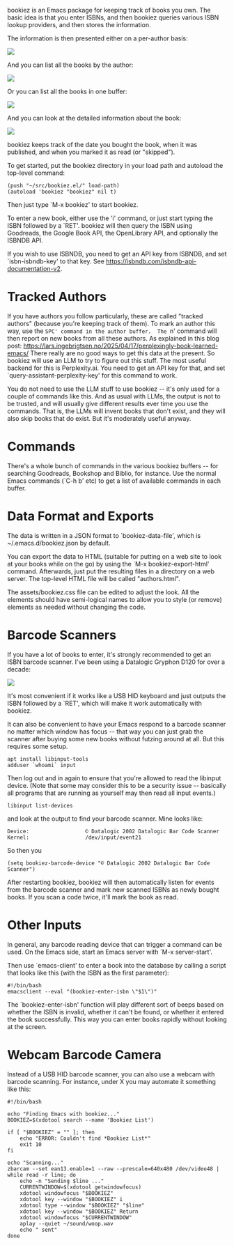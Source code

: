 bookiez is an Emacs package for keeping track of books you own.  The
basic idea is that you enter ISBNs, and then bookiez queries various
ISBN lookup providers, and then stores the information.

The information is then presented either on a per-author basis:

![](https://lars.ingebrigtsen.no/wp-content/uploads/2025/07/2025-07-25-3.jpg)

And you can list all the books by the author:

![](https://lars.ingebrigtsen.no/wp-content/uploads/2025/07/2025-07-25-4.jpg)

Or you can list all the books in one buffer:

![](https://lars.ingebrigtsen.no/wp-content/uploads/2025/07/2025-07-25-5.jpg)

And you can look at the detailed information about the book:

![](https://lars.ingebrigtsen.no/wp-content/uploads/2025/07/2025-07-25-6.jpg)

bookiez keeps track of the date you bought the book, when it was
published, and when you marked it as read (or "skipped").

To get started, put the bookiez directory in your load path and
autoload the top-level command:

    (push "~/src/bookiez.el/" load-path)
    (autoload 'bookiez "bookiez" nil t)
	
Then just type `M-x bookiez' to start bookiez.

To enter a new book, either use the 'i' command, or just start typing
the ISBN followed by a `RET'.  bookiez will then query the ISBN using
Goodreads, the Google Book API, the OpenLibrary API, and optionally
the ISBNDB API.

If you wish to use ISBNDB, you need to get an API key from ISBNDB, and
set `isbn-isbndb-key' to that key.  See
https://isbndb.com/isbndb-api-documentation-v2.

Tracked Authors
===============

If you have authors you follow particularly, these are called "tracked
authors" (because you're keeping track of them).  To mark an author
this way, use the `SPC' command in the author buffer.  The `n' command
will then report on new books from all these authors.  As explained in 
this blog post:
https://lars.ingebrigtsen.no/2025/04/17/perplexingly-book-learned-emacs/ 
There really are no good ways to get this data at the present.  So
bookiez will use an LLM to try to figure out this stuff.  The most
useful backend for this is Perplexity.ai.  You need to get an API key
for that, and set `query-assistant-perplexity-key' for this command to
work.

You do not need to use the LLM stuff to use bookiez -- it's only used
for a couple of commands like this.  And as usual with LLMs, the
output is not to be trusted, and will usually give different results
ever time you use the commands.  That is, the LLMs will invent books
that don't exist, and they will also skip books that do exist.  But
it's moderately useful anyway.

Commands
========

There's a whole bunch of commands in the various bookiez buffers --
for searching Goodreads, Bookshop and Biblio, for instance.  Use the
normal Emacs commands (`C-h b' etc) to get a list of available
commands in each buffer.

Data Format and Exports
=======================

The data is written in a JSON format to `bookiez-data-file', which is
~/.emacs.d/bookiez.json by default.

You can export the data to HTML (suitable for putting on a web site to
look at your books while on the go) by using the `M-x
bookiez-export-html' command.  Afterwards, just put the resulting
files in a directory on a web server.  The top-level HTML file will be
called "authors.html".

The assets/bookiez.css file can be edited to adjust the look.  All the
elements should have semi-logical names to allow you to style (or
remove) elements as needed without changing the code.

Barcode Scanners
================

If you have a lot of books to enter, it's strongly recommended to get
an ISBN barcode scanner.  I've been using a Datalogic Gryphon D120 for
over a decade:

![](https://lars.ingebrigtsen.no/wp-content/uploads/2025/07/2025-07-25-7.jpg)

It's most convenient if it works like a USB HID keyboard and just
outputs the ISBN followed by a `RET', which will make it work
automatically with bookiez.

It can also be convenient to have your Emacs respond to a barcode
scanner no matter which window has focus -- that way you can just grab
the scanner after buying some new books without futzing around at all.
But this requires some setup.

	apt install libinput-tools
	adduser `whoami` input
	
Then log out and in again to ensure that you're allowed to read the
libinput device.  (Note that some may consider this to be a security
issue -- basically all programs that are running as yourself may then
read all input events.)

	libinput list-devices
	
and look at the output to find your barcode scanner.  Mine looks like:

	Device:                  © Datalogic 2002 Datalogic Bar Code Scanner
	Kernel:                  /dev/input/event21

So then you 

    (setq bookiez-barcode-device "© Datalogic 2002 Datalogic Bar Code Scanner")
	
After restarting bookiez, bookiez will then automatically listen for
events from the barcode scanner and mark new scanned ISBNs as newly
bought books.  If you scan a code twice, it'll mark the book as read.

Other Inputs
============

In general, any barcode reading device that can trigger a command can
be used.  On the Emacs side, start an Emacs server with 
`M-x server-start'.

Then use `emacs-client' to enter a book into the database by calling a
script that looks like this (with the ISBN as the first parameter):

	#!/bin/bash
	emacsclient --eval "(bookiez-enter-isbn \"$1\")"

The `bookiez-enter-isbn' function will play different sort of beeps
based on whether the ISBN is invalid, whether it can't be found, or
whether it entered the book successfully.  This way you can enter
books rapidly without looking at the screen.

Webcam Barcode Camera
=====================

Instead of a USB HID barcode scanner, you can also use a webcam with
barcode scanning.  For instance, under X you may automate it something
like this:

	#!/bin/bash

	echo "Finding Emacs with bookiez..."
	BOOKIEZ=$(xdotool search --name 'Bookiez List')

	if [ "$BOOKIEZ" = "" ]; then
		echo "ERROR: Couldn't find *Bookiez List*"
		exit 10
	fi

	echo "Scanning..."
	zbarcam --set ean13.enable=1 --raw --prescale=640x480 /dev/video48 | while read -r line; do
		echo -n "Sending $line ..."
		CURRENTWINDOW=$(xdotool getwindowfocus)
		xdotool windowfocus "$BOOKIEZ"
		xdotool key --window "$BOOKIEZ" i
		xdotool type --window "$BOOKIEZ" "$line"
		xdotool key --window "$BOOKIEZ" Return
		xdotool windowfocus "$CURRENTWINDOW"
		aplay --quiet ~/sound/woop.wav
		echo " sent"
	done
